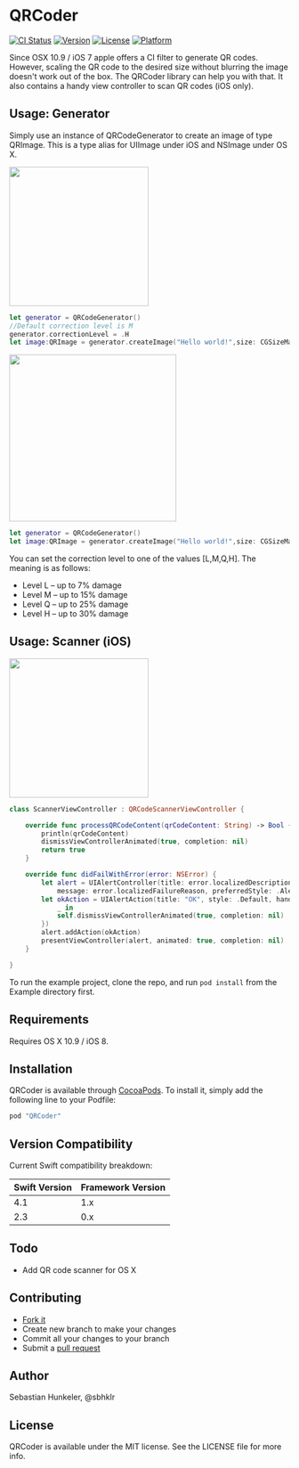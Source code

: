 # QRCoder

[![CI Status](http://img.shields.io/travis/sbhklr/QRCoder.svg?style=flat)](https://travis-ci.org/sbhklr/QRCoder)
[![Version](https://img.shields.io/cocoapods/v/QRCoder.svg?style=flat)](http://cocoapods.org/pods/QRCoder)
[![License](https://img.shields.io/cocoapods/l/QRCoder.svg?style=flat)](http://cocoapods.org/pods/QRCoder)
[![Platform](https://img.shields.io/cocoapods/p/QRCoder.svg?style=flat)](http://cocoapods.org/pods/QRCoder)

Since OSX 10.9 / iOS 7 apple offers a CI filter to generate QR codes.
However, scaling the QR code to the desired size without blurring the image doesn't work out of the box. The QRCoder library can help you with that. It also contains a handy view controller to scan QR codes (iOS only).

## Usage: Generator

Simply use an instance of QRCodeGenerator to create an image of type QRImage. This is a type alias for UIImage under iOS and NSImage under OS X.

<img src="https://raw.githubusercontent.com/sbhklr/QRCoder/master/screenshots/ios_code.png" width="250" />

```swift
let generator = QRCodeGenerator()
//Default correction level is M
generator.correctionLevel = .H
let image:QRImage = generator.createImage("Hello world!",size: CGSizeMake(200,200))
```

<img src="https://raw.githubusercontent.com/sbhklr/QRCoder/master/screenshots/osx_code.png" width="300" />

```swift
let generator = QRCodeGenerator()
let image:QRImage = generator.createImage("Hello world!",size: CGSizeMake(200,200))
```

You can set the correction level to one of the values [L,M,Q,H]. The meaning is as follows:

- Level L – up to 7% damage
- Level M – up to 15% damage
- Level Q – up to 25% damage
- Level H – up to 30% damage

## Usage: Scanner (iOS)

<img src="https://raw.githubusercontent.com/sbhklr/QRCoder/master/screenshots/ios_scanner.png" width="250" />

```swift
class ScannerViewController : QRCodeScannerViewController {

    override func processQRCodeContent(qrCodeContent: String) -> Bool {
        println(qrCodeContent)
        dismissViewControllerAnimated(true, completion: nil)
        return true
    }

    override func didFailWithError(error: NSError) {
        let alert = UIAlertController(title: error.localizedDescription,
            message: error.localizedFailureReason, preferredStyle: .Alert)
        let okAction = UIAlertAction(title: "OK", style: .Default, handler: {
            _ in
            self.dismissViewControllerAnimated(true, completion: nil)
        })
        alert.addAction(okAction)
        presentViewController(alert, animated: true, completion: nil)
    }

}
```

To run the example project, clone the repo, and run `pod install` from the Example directory first.

## Requirements

Requires OS X 10.9 / iOS 8.

## Installation

QRCoder is available through [CocoaPods](http://cocoapods.org). To install
it, simply add the following line to your Podfile:

```ruby
pod "QRCoder"
```

## Version Compatibility

Current Swift compatibility breakdown:

| Swift Version | Framework Version |
| ------------- | ----------------- |
| 4.1	        | 1.x          		|
| 2.3	        | 0.x          		|

## Todo

* Add QR code scanner for OS X

## Contributing

* [Fork it](http://help.github.com/forking/)
* Create new branch to make your changes
* Commit all your changes to your branch
* Submit a [pull request](http://help.github.com/pull-requests/)

## Author

Sebastian Hunkeler, @sbhklr

## License

QRCoder is available under the MIT license. See the LICENSE file for more info.
